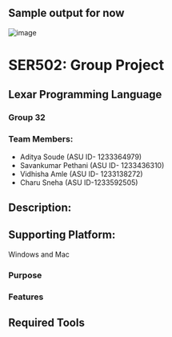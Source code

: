 ## Sample output for now 

![image](https://github.com/user-attachments/assets/6e6cd65c-2636-4187-91f0-5019db29f29a)

# SER502: Group Project

## Lexar Programming Language

### Group 32

### Team Members:

- Aditya Soude (ASU ID- 1233364979)
- Savankumar Pethani (ASU ID- 1233436310)
- Vidhisha Amle (ASU ID- 1233138272)
- Charu Sneha (ASU ID-1233592505)

## Description:



## Supporting Platform:

Windows and Mac

### Purpose



### Features

## Required Tools

